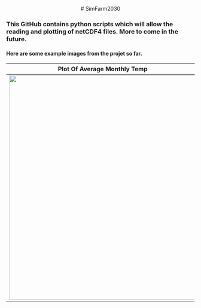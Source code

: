 <p align="center">
# SimFarm2030

### This GitHub contains python scripts which will allow the reading and plotting of netCDF4 files. More to come in the future.

#### Here are some example images from the projet so far. 



Plot Of Average Monthly Temp | Plot Of Daily Rainfall
------------ | -------------
<img src="https://raw.githubusercontent.com/AnBowell/SimFarm2030/master/Example_Images/month_temps.gif" width="500" height="600">| <img src="https://raw.githubusercontent.com/AnBowell/SimFarm2030/master/Example_Images/day_rain.gif" width="500" height="600">

</p>
